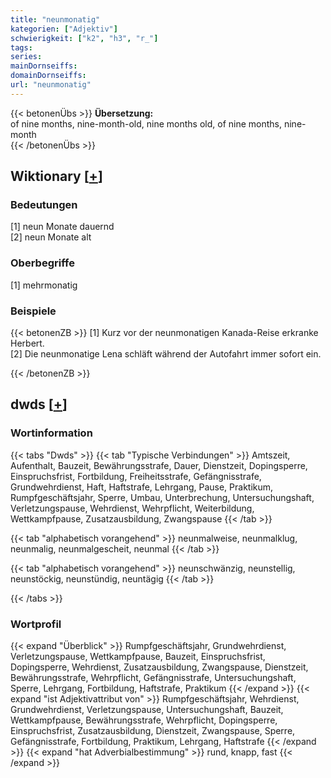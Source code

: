 ```yaml
---
title: "neunmonatig"
kategorien: ["Adjektiv"]
schwierigkeit: ["k2", "h3", "r_"]
tags:
series:
mainDornseiffs:
domainDornseiffs:
url: "neunmonatig"
---
```


{{< betonenÜbs >}}
**Übersetzung:**  
of nine months, nine-month-old, nine months old, of  nine months, nine-month  
{{< /betonenÜbs >}}

## Wiktionary [[+](https://de.wiktionary.org/wiki/neunmonatig)]

### Bedeutungen
[1] neun Monate dauernd  
[2] neun Monate alt  

### Oberbegriffe
[1] mehrmonatig  

### Beispiele
{{< betonenZB >}}
[1] Kurz vor der neunmonatigen Kanada-Reise erkranke Herbert.  
[2] Die neunmonatige Lena schläft während der Autofahrt immer sofort ein.  

{{< /betonenZB >}}


## dwds [[+](https://www.dwds.de/wb/neunmonatig)]

### Wortinformation
{{< tabs "Dwds" >}}
{{< tab "Typische Verbindungen" >}}
Amtszeit, Aufenthalt, Bauzeit, Bewährungsstrafe, Dauer, Dienstzeit, Dopingsperre, Einspruchsfrist, Fortbildung, Freiheitsstrafe, Gefängnisstrafe, Grundwehrdienst, Haft, Haftstrafe, Lehrgang, Pause, Praktikum, Rumpfgeschäftsjahr, Sperre, Umbau, Unterbrechung, Untersuchungshaft, Verletzungspause, Wehrdienst, Wehrpflicht, Weiterbildung, Wettkampfpause, Zusatzausbildung, Zwangspause
{{< /tab >}}

{{< tab "alphabetisch vorangehend" >}}
neunmalweise, neunmalklug, neunmalig, neunmalgescheit, neunmal
{{< /tab >}}

{{< tab "alphabetisch vorangehend" >}}
neunschwänzig, neunstellig, neunstöckig, neunstündig, neuntägig
{{< /tab >}}

{{< /tabs >}}

### Wortprofil
{{< expand "Überblick" >}} Rumpfgeschäftsjahr, Grundwehrdienst, Verletzungspause, Wettkampfpause, Bauzeit, Einspruchsfrist, Dopingsperre, Wehrdienst, Zusatzausbildung, Zwangspause, Dienstzeit, Bewährungsstrafe, Wehrpflicht, Gefängnisstrafe, Untersuchungshaft, Sperre, Lehrgang, Fortbildung, Haftstrafe, Praktikum {{< /expand >}}
{{< expand "ist Adjektivattribut von" >}} Rumpfgeschäftsjahr, Wehrdienst, Grundwehrdienst, Verletzungspause, Untersuchungshaft, Bauzeit, Wettkampfpause, Bewährungsstrafe, Wehrpflicht, Dopingsperre, Einspruchsfrist, Zusatzausbildung, Dienstzeit, Zwangspause, Sperre, Gefängnisstrafe, Fortbildung, Praktikum, Lehrgang, Haftstrafe {{< /expand >}}
{{< expand "hat Adverbialbestimmung" >}} rund, knapp, fast {{< /expand >}}

